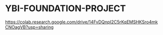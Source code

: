 # YBI-FOUNDATION-PROJECT
https://colab.research.google.com/drive/14FvDQnpI2C5rKqEMSHKSro4mkCNOagVB?usp=sharing
